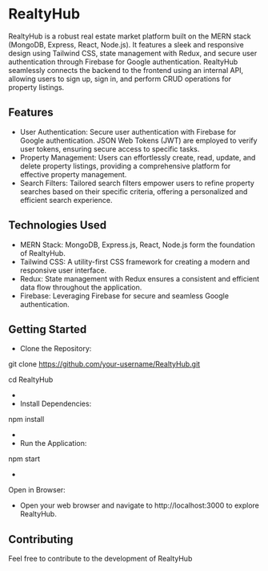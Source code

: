 # RealtyHub

RealtyHub is a robust real estate market platform built on the MERN stack (MongoDB, Express, React, Node.js). It features a sleek and responsive design using Tailwind CSS, state management with Redux, and secure user authentication through Firebase for Google authentication. RealtyHub seamlessly connects the backend to the frontend using an internal API, allowing users to sign up, sign in, and perform CRUD operations for property listings.

## Features

- User Authentication: Secure user authentication with Firebase for Google authentication. JSON Web Tokens (JWT) are employed to verify user tokens, ensuring secure access to specific tasks.
- Property Management: Users can effortlessly create, read, update, and delete property listings, providing a comprehensive platform for effective property management.
- Search Filters: Tailored search filters empower users to refine property searches based on their specific criteria, offering a personalized and efficient search experience.

## Technologies Used

- MERN Stack: MongoDB, Express.js, React, Node.js form the foundation of RealtyHub.
- Tailwind CSS: A utility-first CSS framework for creating a modern and responsive user interface.
- Redux: State management with Redux ensures a consistent and efficient data flow throughout the application.
- Firebase: Leveraging Firebase for secure and seamless Google authentication.

## Getting Started

- Clone the Repository:

git clone https://github.com/your-username/RealtyHub.git

cd RealtyHub

-
- Install Dependencies:

npm install

-
- Run the Application:

npm start

-

Open in Browser:

- Open your web browser and navigate to http://localhost:3000 to explore RealtyHub.

## Contributing

Feel free to contribute to the development of RealtyHub
